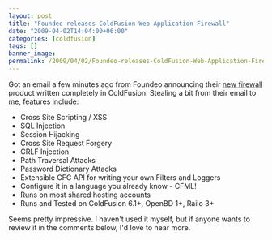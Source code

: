 ```yaml
---
layout: post
title: "Foundeo releases ColdFusion Web Application Firewall"
date: "2009-04-02T14:04:00+06:00"
categories: [coldfusion]
tags: []
banner_image: 
permalink: /2009/04/02/Foundeo-releases-ColdFusion-Web-Application-Firewall
---
```


Got an email a few minutes ago from Foundeo announcing their <a href="http://foundeo.com/security/">new firewall</a> product written completely in ColdFusion. Stealing a bit from their email to me, features include:

<ul>
<li>Cross Site Scripting / XSS
<li>SQL Injection
<li>Session Hijacking
<li>Cross Site Request Forgery
<li>CRLF Injection
<li>Path Traversal Attacks
<li>Password Dictionary Attacks
<li>Extensible CFC API for writing your own Filters and Loggers
<li>Configure it in a language you already know - CFML!
<li>Runs on most shared hosting accounts
<li>Runs and Tested on ColdFusion 6.1+, OpenBD 1+, Railo 3+
</ul>

Seems pretty impressive. I haven't used it myself, but if anyone wants to review it in the comments below, I'd love to hear more.